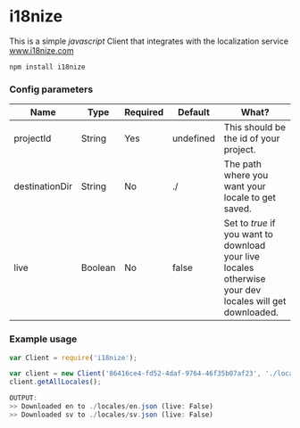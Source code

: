 # i18nize
This is a simple *javascript* Client that integrates with the localization service www.i18nize.com

```npm install i18nize```


### Config parameters
| Name        | Type | Required | Default | What? |
| ------------- |-------------|-------------|-------------|-------------|
| projectId | String | Yes | undefined | This should be the id of your project. |
| destinationDir | String | No | ./ | The path where you want your locale to get saved. |
| live | Boolean | No | false | Set to *true* if you want to download your live locales otherwise your dev locales will get downloaded. |


### Example usage
```javascript
var Client = require('i18nize');

var client = new Client('86416ce4-fd52-4daf-9764-46f35b07af23', './locales', false);
client.getAllLocales();

OUTPUT:
>> Downloaded en to ./locales/en.json (live: False)
>> Downloaded sv to ./locales/sv.json (live: False)
```
